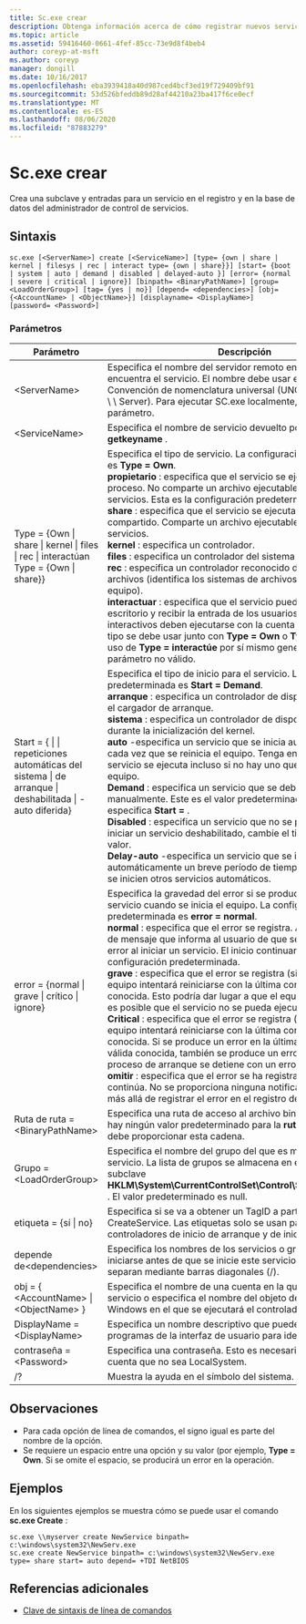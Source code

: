 ```yaml
---
title: Sc.exe crear
description: Obtenga información acerca de cómo registrar nuevos servicios con Windows Service Manager mediante la utilidad sc.exe
ms.topic: article
ms.assetid: 59416460-0661-4fef-85cc-73e9d8f4beb4
author: coreyp-at-msft
ms.author: coreyp
manager: dongill
ms.date: 10/16/2017
ms.openlocfilehash: eba3939418a40d987ced4bcf3ed19f729409bf91
ms.sourcegitcommit: 53d526bfeddb89d28af44210a23ba417f6ce0ecf
ms.translationtype: MT
ms.contentlocale: es-ES
ms.lasthandoff: 08/06/2020
ms.locfileid: "87883279"
---
```

# <a name="scexe-create"></a>Sc.exe crear

Crea una subclave y entradas para un servicio en el registro y en la base de datos del administrador de control de servicios.

## <a name="syntax"></a>Sintaxis

```
sc.exe [<ServerName>] create [<ServiceName>] [type= {own | share | kernel | filesys | rec | interact type= {own | share}}] [start= {boot | system | auto | demand | disabled | delayed-auto }] [error= {normal | severe | critical | ignore}] [binpath= <BinaryPathName>] [group= <LoadOrderGroup>] [tag= {yes | no}] [depend= <dependencies>] [obj= {<AccountName> | <ObjectName>}] [displayname= <DisplayName>] [password= <Password>]
```

### <a name="parameters"></a>Parámetros

|Parámetro|Descripción|
|---------|-----------|
|\<ServerName>|Especifica el nombre del servidor remoto en el que se encuentra el servicio. El nombre debe usar el formato de Convención de nomenclatura universal (UNC) (por ejemplo, mi \\ \\ Server). Para ejecutar SC.exe localmente, omita este parámetro.|
|\<ServiceName>|Especifica el nombre de servicio devuelto por la operación **getkeyname** .|
|Type = {Own \| share \| kernel \| files \| rec \| interactúan Type = {Own \| share}}|Especifica el tipo de servicio. La configuración predeterminada es **Type = Own**.</br>**propietario** : especifica que el servicio se ejecuta en su propio proceso. No comparte un archivo ejecutable con otros servicios. Esta es la configuración predeterminada.</br>**share** : especifica que el servicio se ejecuta como un proceso compartido. Comparte un archivo ejecutable con otros servicios.</br>**kernel** : especifica un controlador.</br>**files** : especifica un controlador del sistema de archivos.</br>**rec** : especifica un controlador reconocido del sistema de archivos (identifica los sistemas de archivos usados en el equipo).</br>**interactuar** : especifica que el servicio puede interactuar con el escritorio y recibir la entrada de los usuarios. Los servicios interactivos deben ejecutarse con la cuenta LocalSystem. Este tipo se debe usar junto con **Type = Own** o **Type = Shared**. El uso de **Type = interactúe** por sí mismo generará un error de parámetro no válido.|
|Start = { \| \| repeticiones automáticas del sistema \| de arranque \| deshabilitada \| -auto diferida}|Especifica el tipo de inicio para el servicio. La configuración predeterminada es **Start = Demand**.</br>**arranque** : especifica un controlador de dispositivo que carga el cargador de arranque.</br>**sistema** : especifica un controlador de dispositivo que se inicia durante la inicialización del kernel.</br>**auto** -especifica un servicio que se inicia automáticamente cada vez que se reinicia el equipo. Tenga en cuenta que el servicio se ejecuta incluso si no hay uno que inicie sesión en el equipo.</br>**Demand** : especifica un servicio que se debe iniciar manualmente. Este es el valor predeterminado si no se especifica **Start =** .</br>**Disabled** : especifica un servicio que no se puede iniciar. Para iniciar un servicio deshabilitado, cambie el tipo de inicio a otro valor.</br>**Delay-auto** -especifica un servicio que se inicia automáticamente un breve período de tiempo después de que se inicien otros servicios automáticos.|
|error = {normal \| grave \| crítico \| ignore}|Especifica la gravedad del error si se produce un error en el servicio cuando se inicia el equipo. La configuración predeterminada es **error = normal**.</br>**normal** : especifica que el error se registra. Aparece un cuadro de mensaje que informa al usuario de que se ha producido un error al iniciar un servicio. El inicio continuará. Esta es la configuración predeterminada.</br>**grave** : especifica que el error se registra (si es posible). El equipo intentará reiniciarse con la última configuración válida conocida. Esto podría dar lugar a que el equipo se reinicie, pero es posible que el servicio no se pueda ejecutar.</br>**Critical** : especifica que el error se registra (si es posible). El equipo intentará reiniciarse con la última configuración válida conocida. Si se produce un error en la última configuración válida conocida, también se produce un error de inicio y el proceso de arranque se detiene con un error de detención.</br>**omitir** : especifica que el error se ha registrado y el inicio continúa. No se proporciona ninguna notificación al usuario más allá de registrar el error en el registro de eventos.|
|Ruta de ruta =\<BinaryPathName>|Especifica una ruta de acceso al archivo binario del servicio. No hay ningún valor predeterminado para la **ruta de ruta =** y se debe proporcionar esta cadena.|
|Grupo =\<LoadOrderGroup>|Especifica el nombre del grupo del que es miembro este servicio. La lista de grupos se almacena en el registro en la subclave **HKLM\System\CurrentControlSet\Control\ServiceGroupOrder** . El valor predeterminado es null.|
|etiqueta = {sí \| no}|Especifica si se va a obtener un TagID a partir de la llamada a CreateService. Las etiquetas solo se usan para los controladores de inicio de arranque y de inicio del sistema.|
|depende de\<dependencies>|Especifica los nombres de los servicios o grupos que deben iniciarse antes de que se inicie este servicio. Los nombres se separan mediante barras diagonales (/).|
|obj = { \<AccountName> \| \<ObjectName> }|Especifica el nombre de una cuenta en la que se ejecutará un servicio o especifica el nombre del objeto del controlador de Windows en el que se ejecutará el controlador.|
|DisplayName =\<DisplayName>|Especifica un nombre descriptivo que pueden usar los programas de la interfaz de usuario para identificar el servicio.|
|contraseña =\<Password>|Especifica una contraseña. Esto es necesario si se utiliza una cuenta que no sea LocalSystem.|
|/?|Muestra la ayuda en el símbolo del sistema.|

## <a name="remarks"></a>Observaciones

-   Para cada opción de línea de comandos, el signo igual es parte del nombre de la opción.
-   Se requiere un espacio entre una opción y su valor (por ejemplo, **Type = Own**. Si se omite el espacio, se producirá un error en la operación.

## <a name="examples"></a>Ejemplos

En los siguientes ejemplos se muestra cómo se puede usar el comando **sc.exe Create** :
```
sc.exe \\myserver create NewService binpath= c:\windows\system32\NewServ.exe
sc.exe create NewService binpath= c:\windows\system32\NewServ.exe type= share start= auto depend= +TDI NetBIOS
```

## <a name="additional-references"></a>Referencias adicionales

- [Clave de sintaxis de línea de comandos](command-line-syntax-key.md)
